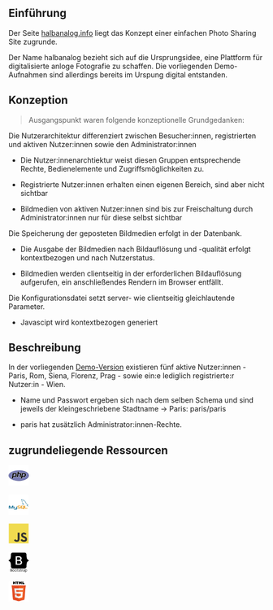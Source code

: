 ## Einführung

Der Seite [halbanalog.info](https://www.halbanalog.info) liegt das Konzept einer einfachen Photo Sharing Site zugrunde.

Der Name halbanalog bezieht sich auf die Ursprungsidee, eine Plattform für digitalisierte anloge Fotografie zu schaffen. Die vorliegenden Demo-Aufnahmen sind allerdings bereits im Urspung digital entstanden.

## Konzeption

> Ausgangspunkt waren folgende konzeptionelle Grundgedanken:

Die Nutzerarchitektur differenziert zwischen Besucher:innen, registrierten und aktiven Nutzer:innen sowie den Administrator:innen

- Die Nutzer:innenarchtiektur weist diesen Gruppen entsprechende Rechte, Bedienelemente und Zugriffsmöglichkeiten zu.

- Registrierte Nutzer:innen erhalten einen eigenen Bereich, sind aber nicht sichtbar

- Bildmedien von aktiven Nutzer:innen sind bis zur Freischaltung durch Administrator:innen nur für diese selbst sichtbar

Die Speicherung der geposteten Bildmedien erfolgt in der Datenbank.

- Die Ausgabe der Bildmedien nach Bildauflösung und -qualität erfolgt kontextbezogen und nach Nutzerstatus.

- Bildmedien werden clientseitig in der erforderlichen Bildauflösung aufgerufen, ein anschließendes Rendern im Browser entfällt.

Die Konfigurationsdatei setzt server- wie clientseitig gleichlautende Parameter.

- Javascipt wird kontextbezogen generiert

## Beschreibung

In der vorliegenden [Demo-Version](https://www.halbanalog.info) existieren fünf aktive Nutzer:innen - Paris, Rom, Siena, Florenz, Prag - sowie ein:e lediglich registrierte:r Nutzer:in - Wien.

- Name und Passwort ergeben sich nach dem selben Schema und sind jeweils der kleingeschriebene Stadtname -> Paris: paris/paris

- paris hat zusätzlich Administrator:innen-Rechte.

## zugrundeliegende Ressourcen

<p align="left"> <a href="https://www.php.net" target="_blank" rel="noreferrer"> <img src="https://raw.githubusercontent.com/devicons/devicon/master/icons/php/php-original.svg" alt="php" width="40" height="40"/> </a> </p>
<p align="left"> <a href="https://www.mysql.com/" target="_blank" rel="noreferrer"> <img src="https://raw.githubusercontent.com/devicons/devicon/master/icons/mysql/mysql-original-wordmark.svg" alt="mysql" width="40" height="40"/> </a> </p>
<p align="left"> <a href="https://developer.mozilla.org/en-US/docs/Web/JavaScript" target="_blank" rel="noreferrer"> <img src="https://raw.githubusercontent.com/devicons/devicon/master/icons/javascript/javascript-original.svg" alt="javascript" width="40" height="40"/> </a> </p>
<p align="left"> <a href="https://getbootstrap.com" target="_blank" rel="noreferrer"> <img src="https://raw.githubusercontent.com/devicons/devicon/master/icons/bootstrap/bootstrap-plain-wordmark.svg" alt="bootstrap" width="40" height="40"/> </a> </p>
<p align="left"> <a href="https://www.w3.org/html/" target="_blank" rel="noreferrer"> <img src="https://raw.githubusercontent.com/devicons/devicon/master/icons/html5/html5-original-wordmark.svg" alt="html5" width="40" height="40"/> </a> </p>

